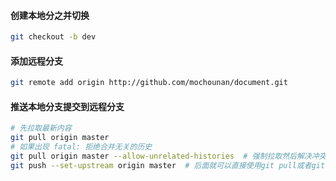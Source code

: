#### 创建本地分之并切换

```bash
git checkout -b dev
```



#### 添加远程分支

```bash
git remote add origin http://github.com/mochounan/document.git
```



#### 推送本地分支提交到远程分支

```bash
# 先拉取最新内容
git pull origin master
# 如果出现 fatal: 拒绝合并无关的历史
git pull origin master --allow-unrelated-histories  # 强制拉取然后解决冲突
git push --set-upstream origin master  # 后面就可以直接使用git pull或者git push
```

